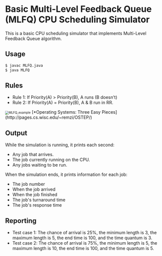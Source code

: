 # Basic Multi-Level Feedback Queue (MLFQ) CPU Scheduling Simulator
This is a basic CPU scheduling simulator that implements Multi-Level Feedback Queue algorithm. 

## Usage

```sh
$ javac MLFQ.java
$ java MLFQ
```



## Rules

* Rule 1: If Priority(A) > Priority(B), A runs (B doesn’t)
* Rule 2: If Priority(A) = Priority(B), A & B run in RR.

<img src="/Users/moon/DePauw/Courses/CSC428 Operating Systems/CSC428-OperatingSystems/Project 1/MLFQ_example.png" alt="MLFQ_example" style="zoom:70%;" />
[*Operating Systems: Three Easy Pieces](http://pages.cs.wisc.edu/~remzi/OSTEP/)

## Output 

While the simulation is running, it prints each second:

* Any job that arrives.
* The job currently running on the CPU.
* Any jobs waiting to be run.

When the simulation ends, it prints information for each job:

* The job number
* When the job arrived
* When the job finished
* The job's turnaround time
* The job's response time

 ## Reporting

* Test case 1:  The chance of arrival is 25%, the minimum length is 3, the maximum length is 5, the end time is 100, and the time quantum is 3.
* Test case 2:  The chance of arrival is 75%, the minimum length is 5, the maximum length is 10, the end time is 100, and the time quantum is 5.

